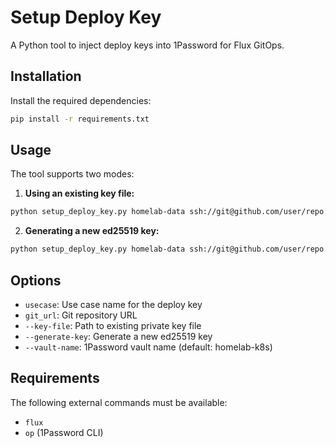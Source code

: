 # Setup Deploy Key

A Python tool to inject deploy keys into 1Password for Flux GitOps.

## Installation

Install the required dependencies:

```bash
pip install -r requirements.txt
```

## Usage

The tool supports two modes:

1. **Using an existing key file:**
```bash
python setup_deploy_key.py homelab-data ssh://git@github.com/user/repo.git --key-file ./key.pem
```

2. **Generating a new ed25519 key:**
```bash
python setup_deploy_key.py homelab-data ssh://git@github.com/user/repo.git --generate-key
```

## Options

- `usecase`: Use case name for the deploy key
- `git_url`: Git repository URL
- `--key-file`: Path to existing private key file
- `--generate-key`: Generate a new ed25519 key
- `--vault-name`: 1Password vault name (default: homelab-k8s)

## Requirements

The following external commands must be available:
- `flux`
- `op` (1Password CLI)
